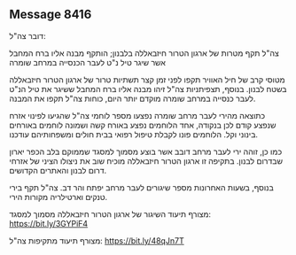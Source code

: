 ## Message 8416

דובר צה"ל:

צה"ל תקף מטרות של ארגון הטרור חיזבאללה בלבנון; הותקף מבנה אליו ברח המחבל אשר שיגר טיל נ"ט לעבר הכנסייה במרחב שומרה

מטוסי קרב של חיל האוויר תקפו לפני זמן קצר תשתיות טרור של ארגון הטרור חיזבאללה בשטח לבנון. בנוסף, תצפיתניות צה"ל זיהו מבנה אליו ברח המחבל ששיגר את טיל הנ"ט לעבר כנסייה במרחב שומרה מוקדם יותר היום, כוחות צה"ל תקפו את המבנה.

כתוצאה מהירי לעבר מרחב שומרה נפצעו מספר לוחמי צה"ל שהגיעו לפינוי אזרח שנפצע קודם לכן בנקודה, אחד הלוחמים נפצע באורח קשה ושמונה לוחמים באורחים בינוני וקל. הלוחמים פונו לקבלת טיפול רפואי בבית חולים ומשפחותיהם עודכנו.

כמו כן, זוהה ירי לעבר מרחב דובב אשר בוצע מסמוך למסגד שממוקם בלב הכפר יארון שבדרום לבנון.
בתקיפה זו ארגון הטרור חיזבאללה מוכיח שוב את ניצולו הציני של אזרחי דרום לבנון והאתרים הקדושים.

בנוסף, בשעות האחרונות מספר שיגורים לעבר מרחב יפתח והר דב. צה"ל תקף בירי טנקים וארטילריה מקורות הירי.

מצורף תיעוד השיגור של ארגון הטרור חיזבאללה מסמוך למסגד: https://bit.ly/3GYPiF4

מצורף תיעוד מתקיפות צה"ל: https://bit.ly/48qJn7T

